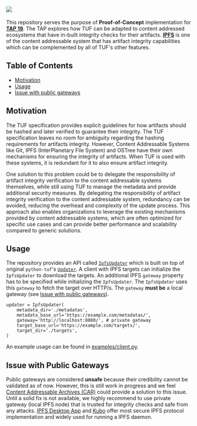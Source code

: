 # <img src="https://i.imgur.com/eSeNsYf.png">

This repository serves the purpose of **Proof-of-Concept** implementation for [**TAP 19**](https://github.com/theupdateframework/taps/blob/master/tap19.md). The TAP explores how TUF can be adapted to content addressed ecosystems that have in-built integrity checks for their artifacts. [**IPFS**](https://ipfs.tech/) is one of the content addressable system that has artifact integrity capabilities which can be complemented by all of TUF's other features.

Table of Contents
----------
- [Motivation](#motivation)
- [Usage](#usage)
- [Issue with public gateways](#issue-with-public-gateways)

Motivation
----------
The TUF specification provides explicit guidelines for how artifacts should be hashed and later verified to guarantee their integrity. The TUF specification leaves no room for ambiguity regarding the hashing requirements for artifacts integrity. However, Content Addressable Systems like Git, IPFS (InterPlanetary File System) and OSTree have their own mechanisms for ensuring the integrity of artifacts. When TUF is used with these systems, it is redundant for it to also ensure artifact integrity.

One solution to this problem could be to delegate the responsibility of artifact integrity verification to the content addressable systems themselves, while still using TUF to manage the metadata and provide additional security measures. By delegating the responsibility of artifact integrity verification to the content addressable system, redundancy can be avoided, reducing the overhead and complexity of the update process. This approach also enables organizations to leverage the existing mechanisms provided by content addressable systems, which are often optimized for specific use cases and can provide better performance and scalability compared to generic solutions.

Usage
-----
The repository provides an API called [``IpfsUpdater``](https://github.com/shubham4443/tuf-ipfs/blob/main/tufipfs/updater.py) which is built on top of original ``python-tuf``'s [``Updater``](https://github.com/shubham4443/python-tuf/blob/develop/tuf/ngclient/updater.py). A client with IPFS targets can initialize the ``IpfsUpdater`` to download the targets. An additional IPFS ``gateway`` property has to be specified while initializing the ``IpfsUpdater``. The ``IpfsUpdater`` uses this ``gateway`` to fetch the target over HTTP/s. The ```gateway``` **must be** a local gateway (see [Issue with public gateways](#issue-with-public-gateway)).

```
updater = IpfsUpdater(
    metadata_dir='./metadatas',
    metadata_base_url='https://example.com/metadatas/',
    gateway='http://localhost:8080/', # private gateway
    target_base_url='https://example.com/targets/',
    target_dir='./targets',
)
```

An example usage can be found in [examples/client.py](https://github.com/shubham4443/tuf-ipfs/blob/main/examples/client).

Issue with Public Gateways
--------
Public gateways are considered **unsafe** because their credibility cannot be validated as of now. However, this is still work in progress and we feel [Content Addressable Archives (CAR)](https://ipld.io/specs/transport/car/carv2/) could provide a solution to this issue. Until a solid fix is not available, we highly recommend to use private gateway (local IPFS node) that is trusted for integrity checks and safe from any attacks. [IPFS Desktop App](https://docs.ipfs.tech/install/ipfs-desktop/) and [Kubo](https://github.com/ipfs/kubo) offer most secure IPFS protocol implementation and widely used for running a IPFS daemon.